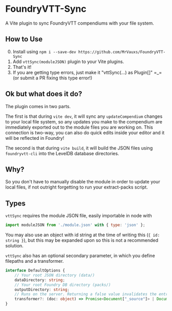 # FoundryVTT-Sync

A Vite plugin to sync FoundryVTT compendiums with your file system.

## How to Use

0. Install using `npm i --save-dev https://github.com/MrVauxs/FoundryVTT-Sync`
1. Add `vttSync(moduleJSON)` plugin to your Vite plugins.
2. That's it!
3. If you are getting type errors, just make it "vttSync(...) as Plugin[]" =\_= (or submit a PR fixing this type error!)

## Ok but what does it do?

The plugin comes in two parts.

The first is that during `vite dev`, it will sync any `updateCompendium` changes to your local file system, so any updates you make to the compendium are immediately exported out to the module files you are working on. This connection is two-way, you can also do quick edits inside your editor and it will be reflected in Foundry!

The second is that during `vite build`, it will build the JSON files using `foundryvtt-cli` into the LevelDB database directories.

## Why?

So you don't have to manually disable the module in order to update your local files, if not outright forgetting to run your extract-packs script.

## Types

`vttSync` requires the module JSON file, easily importable in node with
```js
import moduleJSON from './module.json' with { type: 'json' };
```
You may also use an object with id string at the time of writing this (`{ id: string }`), but this may be expanded upon so this is not a recommended solution.

`vttSync` also has an optional secondary parameter, in which you define filepaths and a transformer.
```ts
interface DefaultOptions {
    // Your root JSON directory (data/)
    dataDirectory: string;
    // Your root Foundry DB directory (packs/)
    outputDirectory: string;
    // Runs on the server. Returning a false value invalidates the entry, causing no changes to be made.
    transformer?: (doc: object) => Promise<Document["_source"]> | Document["_source"] | Promise<false> | false;
}
```
